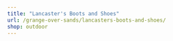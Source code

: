 ```yaml
---
title: "Lancaster's Boots and Shoes"
url: /grange-over-sands/lancasters-boots-and-shoes/
shop: outdoor
---
```

